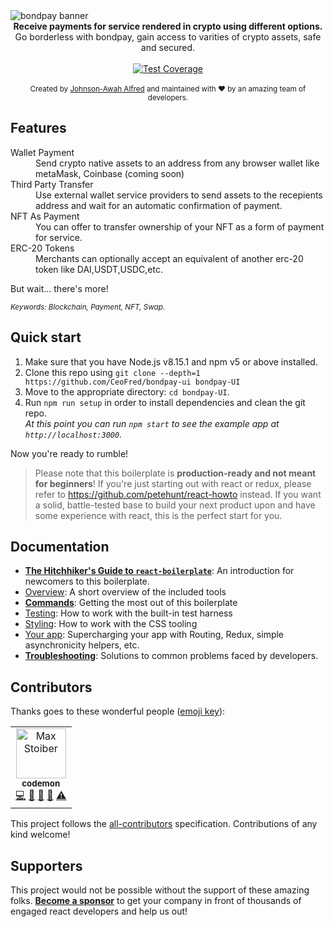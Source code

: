<img src="https://github.com/CeoFred/bondpay-ui/blob/main/demo.png" alt="bondpay banner" align="center" />

<br />

<div align="center"><strong>Receive payments for service rendered in crypto using different options.</strong></div>
<div align="center">Go borderless with bondpay, gain access to varities of crypto assets, safe and secured.</div>

<br />

<div align="center">
 
  <!-- Test Coverage -->
  <a href="https://coveralls.io/r/react-boilerplate/react-boilerplate">
    <img src="https://coveralls.io/repos/github/react-boilerplate/react-boilerplate/badge.svg" alt="Test Coverage" />
  </a>
</a>

</div>
<div align="center">
    <!-- Backers -->
  
</div>

<br />

<div align="center">
  <sub>Created by <a href="https://twitter.com/codemon_">Johnson-Awah Alfred</a> and maintained with ❤️ by an amazing team of developers.</sub>
</div>

## Features

<dl>
  <dt>Wallet Payment</dt>
  <dd>Send crypto native assets to an address from any browser wallet like metaMask, Coinbase (coming soon) </dd>

  <dt>Third Party Transfer</dt>
  <dd>Use external wallet service providers to send assets to the recepients address and wait for an automatic confirmation of payment.
  </dd>

   <dt>NFT As Payment</dt>
  <dd>You can offer to transfer ownership of your NFT as a form of payment for service.
  </dd>

  <dt>ERC-20 Tokens</dt>
  <dd>Merchants can optionally accept an equivalent of another erc-20 token like DAI,USDT,USDC,etc.
  </dd>


</dl>

But wait... there's more!


<sub><i>Keywords: Blockchain, Payment, NFT, Swap.</i></sub>

## Quick start

1.  Make sure that you have Node.js v8.15.1 and npm v5 or above installed.
2.  Clone this repo using `git clone --depth=1 https://github.com/CeoFred/bondpay-ui bondpay-UI`
3.  Move to the appropriate directory: `cd bondpay-UI`.<br />
4.  Run `npm run setup` in order to install dependencies and clean the git repo.<br />
    _At this point you can run `npm start` to see the example app at `http://localhost:3000`._

Now you're ready to rumble!

> Please note that this boilerplate is **production-ready and not meant for beginners**! If you're just starting out with react or redux, please refer to https://github.com/petehunt/react-howto instead. If you want a solid, battle-tested base to build your next product upon and have some experience with react, this is the perfect start for you.

## Documentation

- [**The Hitchhiker's Guide to `react-boilerplate`**](docs/general/introduction.md): An introduction for newcomers to this boilerplate.
- [Overview](docs/general): A short overview of the included tools
- [**Commands**](docs/general/commands.md): Getting the most out of this boilerplate
- [Testing](docs/testing): How to work with the built-in test harness
- [Styling](docs/css): How to work with the CSS tooling
- [Your app](docs/js): Supercharging your app with Routing, Redux, simple
  asynchronicity helpers, etc.
- [**Troubleshooting**](docs/general/gotchas.md): Solutions to common problems faced by developers.

## Contributors

Thanks goes to these wonderful people ([emoji key](https://allcontributors.org/docs/en/emoji-key)):

<!-- ALL-CONTRIBUTORS-LIST:START - Do not remove or modify this section -->
<!-- prettier-ignore -->
<table><tr>

<td align="center"><a href="https://codemon.me"><img src="https://avatars.githubusercontent.com/u/32965534?s=400&u=245ed1ae75d4aff453940d096dd8a49fc3a80db6&v=4" width="80px;" alt="Max Stoiber"/><br /><sub><b>codemon</b></sub></a><br /><a href="https://github.com/CeoFred/bondpay-ui/commits?author=CeoFred" title="Code">💻</a> <a href="https://github.com/CeoFred/bondpay-ui/commits?author=CeoFred" title="Documentation">📖</a> <a href="#ideas-CeoFred" title="Ideas, Planning, & Feedback">🤔</a> <a href="#review-CeoFred" title="Reviewed Pull Requests">👀</a> <a href="https://github.com/CeoFred/bondpay-ui/commits?author=CeoFred" title="Tests">⚠️</a></td></tr></table>

<!-- ALL-CONTRIBUTORS-LIST:END -->

This project follows the [all-contributors](https://github.com/all-contributors/all-contributors) specification. Contributions of any kind welcome!


## Supporters

This project would not be possible without the support of these amazing folks. [**Become a sponsor**](https://opencollective.com/bondpay) to get your company in front of thousands of engaged react developers and help us out!
